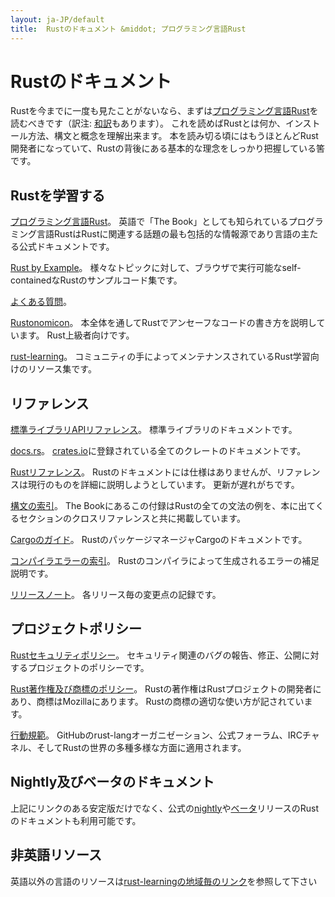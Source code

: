 ```yaml
---
layout: ja-JP/default
title:  Rustのドキュメント &middot; プログラミング言語Rust
---
```


# Rustのドキュメント

Rustを今までに一度も見たことがないなら、まずは[プログラミング言語Rust][book]を読むべきです（訳注: [和訳](https://github.com/rust-lang-ja/the-rust-programming-language-ja)もあります）。
これを読めばRustとは何か、インストール方法、構文と概念を理解出来ます。
本を読み切る頃にはもうほとんどRust開発者になっていて、Rustの背後にある基本的な理念をしっかり把握している筈です。

## Rustを学習する

[プログラミング言語Rust][book]。
英語で「The Book」としても知られているプログラミング言語RustはRustに関連する話題の最も包括的な情報源であり言語の主たる公式ドキュメントです。

[Rust by Example][rbe]。
様々なトピックに対して、ブラウザで実行可能なself-containedなRustのサンプルコード集です。

[よくある質問][faq]。

[Rustonomicon][nomicon]。
本全体を通してRustでアンセーフなコードの書き方を説明しています。
Rust上級者向けです。

[rust-learning]。
コミュニティの手によってメンテナンスされているRust学習向けのリソース集です。

[book]: https://doc.rust-lang.org/book/
[rbe]: https://doc.rust-lang.org/rust-by-example/
[faq]: faq.html
[nomicon]: https://doc.rust-lang.org/nomicon/
[rust-learning]: https://github.com/ctjhoa/rust-learning

## リファレンス

[標準ライブラリAPIリファレンス][api]。
標準ライブラリのドキュメントです。

[docs.rs]。
[crates.io]に登録されている全てのクレートのドキュメントです。

[Rustリファレンス][ref]。
Rustのドキュメントには仕様はありませんが、リファレンスは現行のものを詳細に説明しようとしています。
更新が遅れがちです。

[構文の索引][syn]。
The Bookにあるこの付録はRustの全ての文法の例を、本に出てくるセクションのクロスリファレンスと共に掲載しています。

[Cargoのガイド][cargo]。
RustのパッケージマネージャCargoのドキュメントです。

[コンパイラエラーの索引][err]。
Rustのコンパイラによって生成されるエラーの補足説明です。

[リリースノート][release_notes]。
各リリース毎の変更点の記録です。

[api]: https://doc.rust-lang.org/std/
[syn]: https://doc.rust-lang.org/book/syntax-index.html
[ref]: https://doc.rust-lang.org/reference
[cargo]: http://doc.crates.io/guide.html
[err]: https://doc.rust-lang.org/error-index.html
[release_notes]: https://github.com/rust-lang/rust/blob/master/RELEASES.md
[docs.rs]: https://docs.rs
[crates.io]: https://crates.io

## プロジェクトポリシー

[Rustセキュリティポリシー][security]。
セキュリティ関連のバグの報告、修正、公開に対するプロジェクトのポリシーです。

[Rust著作権及び商標のポリシー][legal]。
Rustの著作権はRustプロジェクトの開発者にあり、商標はMozillaにあります。
Rustの商標の適切な使い方が記されています。

[行動規範][coc]。
GitHubのrust-langオーガニゼーション、公式フォーラム、IRCチャネル、そしてRustの世界の多種多様な方面に適用されます。

[security]: security.html
[legal]: legal.html
[coc]: https://www.rust-lang.org/ja-JP/conduct.html

## Nightly及びベータのドキュメント

上記にリンクのある安定版だけでなく、公式の[nightly]や[ベータ][beta]リリースのRustのドキュメントも利用可能です。

[nightly]: https://doc.rust-lang.org/nightly/
[beta]: https://doc.rust-lang.org/beta/

## 非英語リソース

英語以外の言語のリソースは[rust-learningの地域毎のリンク][locale]を参照して下さい

[locale]: https://github.com/ctjhoa/rust-learning#locale-links

